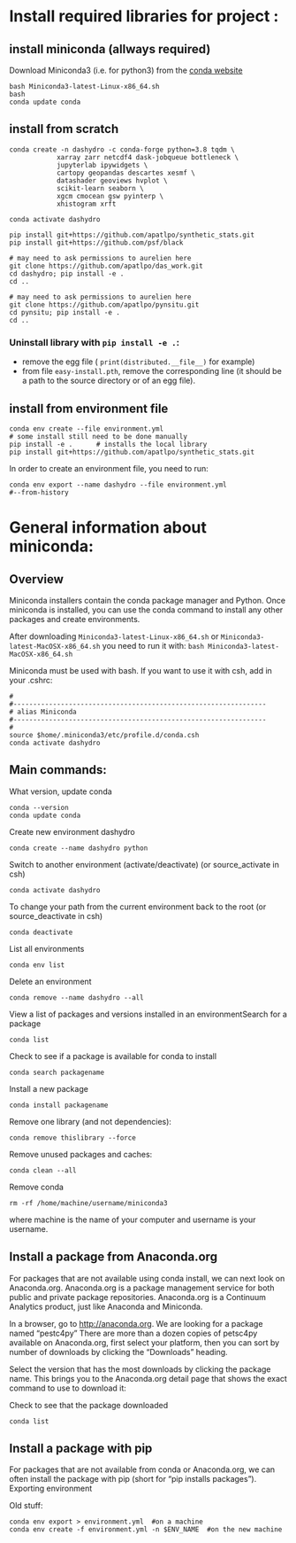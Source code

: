 # Install required libraries for project :

## install miniconda (allways required)

Download Miniconda3 (i.e. for python3) from the [conda website](https://conda.io/miniconda.html)

```
bash Miniconda3-latest-Linux-x86_64.sh
bash
conda update conda
```

## install from scratch

```
conda create -n dashydro -c conda-forge python=3.8 tqdm \
            xarray zarr netcdf4 dask-jobqueue bottleneck \
            jupyterlab ipywidgets \
            cartopy geopandas descartes xesmf \
            datashader geoviews hvplot \
            scikit-learn seaborn \
            xgcm cmocean gsw pyinterp \
            xhistogram xrft

conda activate dashydro

pip install git+https://github.com/apatlpo/synthetic_stats.git
pip install git+https://github.com/psf/black

# may need to ask permissions to aurelien here
git clone https://github.com/apatlpo/das_work.git
cd dashydro; pip install -e .
cd ..

# may need to ask permissions to aurelien here
git clone https://github.com/apatlpo/pynsitu.git
cd pynsitu; pip install -e .
cd ..

```

### Uninstall library with `pip install -e .`:

- remove the egg file ( `print(distributed.__file__)` for example)
- from file `easy-install.pth`, remove the corresponding line (it should be a path to the source directory or of an egg file).

## install from environment file

```
conda env create --file environment.yml
# some install still need to be done manually
pip install -e .      # installs the local library
pip install git+https://github.com/apatlpo/synthetic_stats.git
```

In order to create an environment file, you need to run:

```
conda env export --name dashydro --file environment.yml
#--from-history
```

# General information about miniconda:

## Overview

Miniconda installers contain the conda package manager and Python.
Once miniconda is installed, you can use the conda command to install any other packages and create environments.

After downloading `Miniconda3-latest-Linux-x86_64.sh` or `Miniconda3-latest-MacOSX-x86_64.sh` you need to run it with: `bash Miniconda3-latest-MacOSX-x86_64.sh`

Miniconda must be used with bash. If you want to use it with csh, add in your .cshrc:
```
#
#----------------------------------------------------------------
# alias Miniconda
#----------------------------------------------------------------
#
source $home/.miniconda3/etc/profile.d/conda.csh
conda activate dashydro
```

## Main commands:
What version, update conda
```
conda --version
conda update conda
```
Create new environment dashydro
```
conda create --name dashydro python
```
Switch to another environment (activate/deactivate) (or source_activate in csh)
```
conda activate dashydro
```
To change your path from the current environment back to the root (or source_deactivate in csh)
```
conda deactivate
```
List all environments
```
conda env list
```
Delete an environment
```
conda remove --name dashydro --all
```
View a list of packages and versions installed in an environmentSearch for a package
```
conda list
```
Check to see if a package is available for conda to install
```
conda search packagename
```
Install a new package
```
conda install packagename
```
Remove one library (and not dependencies):
```
conda remove thislibrary --force
```
Remove unused packages and caches:
```
conda clean --all
```
Remove conda
```
rm -rf /home/machine/username/miniconda3
```
where machine is the name of your computer and username is your username.


## Install a package from Anaconda.org

For packages that are not available using conda install, we can next look on Anaconda.org. Anaconda.org is a package management service for both public and private package repositories. Anaconda.org is a Continuum Analytics product, just like Anaconda and Miniconda.

In a browser, go to http://anaconda.org. We are looking for a package named “pestc4py”
There are more than a dozen copies of petsc4py available on Anaconda.org, first select your platform, then you can sort by number of downloads by clicking the “Downloads” heading.

Select the version that has the most downloads by clicking the package name. This brings you to the Anaconda.org detail page that shows the exact command to use to download it:

Check to see that the package downloaded
```
conda list
```

## Install a package with pip

For packages that are not available from conda or Anaconda.org, we can often install the package with pip (short for “pip installs packages”).
Exporting environment



Old stuff:

```
conda env export > environment.yml  #on a machine
conda env create -f environment.yml -n $ENV_NAME  #on the new machine
```
